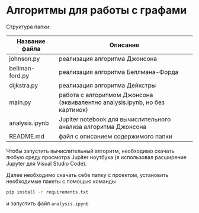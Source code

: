 # Алгоритмы для работы с графами

Структура папки:

| Название файла  | Описание                                                                    |
| --------------- | --------------------------------------------------------------------------- |
| johnson.py      | реализация алгоритма Джонсона                                               |
| bellman-ford.py | реализация алгоритма Беллмана-Форда                                         |
| dijkstra.py     | реализация алгоритма Дейкстры                                               |
| main.py         | работа с алгоритмом Джонсона (эквивалентно analysis.ipynb, но без картинок) |
| analysis.ipynb  | Jupiter notebook для вычислительного анализа алгоритма Джонсона             |
| README.md       | файл с описанием содержимого папки                                          |

Чтобы запустить вычислительный алгоритм, необходимо скачать любую среду просмотра Jupiter ноутбука (я использовал расширение Jupyter для Visual Studio Code).

Далее необходимо скачать себе папку с проектом, установить необходимые пакеты с помощью команды 

```bat
pip install -r requirements.txt
``` 

и запустить файл `analysis.ipynb`
